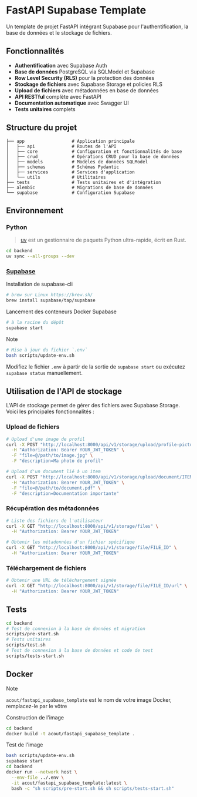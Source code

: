 # FastAPI Supabase Template

Un template de projet FastAPI intégrant Supabase pour l'authentification, la base de données et le stockage de fichiers.

## Fonctionnalités

- **Authentification** avec Supabase Auth
- **Base de données** PostgreSQL via SQLModel et Supabase
- **Row Level Security (RLS)** pour la protection des données
- **Stockage de fichiers** avec Supabase Storage et policies RLS
- **Upload de fichiers** avec métadonnées en base de données
- **API RESTful** complète avec FastAPI
- **Documentation automatique** avec Swagger UI
- **Tests unitaires** complets

## Structure du projet

```
├── app                  # Application principale
│   ├── api              # Routes de l'API
│   ├── core             # Configuration et fonctionnalités de base
│   ├── crud             # Opérations CRUD pour la base de données
│   ├── models           # Modèles de données SQLModel
│   ├── schemas          # Schémas Pydantic
│   ├── services         # Services d'application
│   └── utils            # Utilitaires
├── tests                # Tests unitaires et d'intégration
├── alembic              # Migrations de base de données
└── supabase             # Configuration Supabase
```

## Environnement

### Python

> [uv](https://github.com/astral-sh/uv) est un gestionnaire de paquets Python ultra-rapide, écrit en Rust.

```bash
cd backend
uv sync --all-groups --dev
```

### [Supabase](https://supabase.com/docs/guides/local-development/cli/getting-started?queryGroups=platform&platform=linux&queryGroups=access-method&access-method=postgres)

Installation de supabase-cli

```bash
# brew sur Linux https://brew.sh/
brew install supabase/tap/supabase
```

Lancement des conteneurs Docker Supabase

```bash
# à la racine du dépôt
supabase start
```

> [!NOTE]
>```bash
># Mise à jour du fichier `.env`
>bash scripts/update-env.sh
>```
> Modifiez le fichier `.env` à partir de la sortie de `supabase start` ou exécutez `supabase status` manuellement.

## Utilisation de l'API de stockage

L'API de stockage permet de gérer des fichiers avec Supabase Storage. Voici les principales fonctionnalités :

### Upload de fichiers

```bash
# Upload d'une image de profil
curl -X POST "http://localhost:8000/api/v1/storage/upload/profile-picture" \
  -H "Authorization: Bearer YOUR_JWT_TOKEN" \
  -F "file=@/path/to/image.jpg" \
  -F "description=Ma photo de profil"

# Upload d'un document lié à un item
curl -X POST "http://localhost:8000/api/v1/storage/upload/document/ITEM_ID" \
  -H "Authorization: Bearer YOUR_JWT_TOKEN" \
  -F "file=@/path/to/document.pdf" \
  -F "description=Documentation importante"
```

### Récupération des métadonnées

```bash
# Liste des fichiers de l'utilisateur
curl -X GET "http://localhost:8000/api/v1/storage/files" \
  -H "Authorization: Bearer YOUR_JWT_TOKEN"

# Obtenir les métadonnées d'un fichier spécifique
curl -X GET "http://localhost:8000/api/v1/storage/file/FILE_ID" \
  -H "Authorization: Bearer YOUR_JWT_TOKEN"
```

### Téléchargement de fichiers

```bash
# Obtenir une URL de téléchargement signée
curl -X GET "http://localhost:8000/api/v1/storage/file/FILE_ID/url" \
  -H "Authorization: Bearer YOUR_JWT_TOKEN"
```

## Tests

```bash
cd backend
# Test de connexion à la base de données et migration
scripts/pre-start.sh
# Tests unitaires
scripts/test.sh
# Test de connexion à la base de données et code de test
scripts/tests-start.sh
```

## Docker

> [!note]
> `acout/fastapi_supabase_template` est le nom de votre image Docker, remplacez-le par le vôtre

Construction de l'image

```bash
cd backend
docker build -t acout/fastapi_supabase_template .
```

Test de l'image

```bash
bash scripts/update-env.sh
supabase start
cd backend
docker run --network host \
  --env-file ../.env \
  -it acout/fastapi_supabase_template:latest \
  bash -c "sh scripts/pre-start.sh && sh scripts/tests-start.sh"
```
